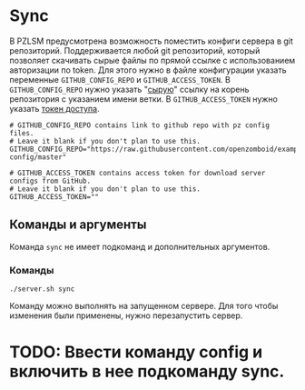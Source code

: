 # Sync
В PZLSM предусмотрена возможность поместить конфиги сервера в git репозиторий. Поддерживается любой git репозиторий, который позволяет скачивать сырые файлы по прямой ссылке с использованием авторизации по token. Для этого нужно в файле конфигурации указать переменные `GITHUB_CONFIG_REPO` и `GITHUB_ACCESS_TOKEN`. В `GITHUB_CONFIG_REPO` нужно указать "[сырую](https://github.com/orgs/community/discussions/22537)" ссылку на корень репозитория с указанием имени ветки. В `GITHUB_ACCESS_TOKEN` нужно указать [токен доступа](https://docs.github.com/en/authentication/keeping-your-account-and-data-secure/creating-a-personal-access-token).

    # GITHUB_CONFIG_REPO contains link to github repo with pz config files.
    # Leave it blank if you don't plan to use this.
    GITHUB_CONFIG_REPO="https://raw.githubusercontent.com/openzomboid/example-config/master"
    
    # GITHUB_ACCESS_TOKEN contains access token for download server configs from GitHub.
    # Leave it blank if you don't plan to use this.
    GITHUB_ACCESS_TOKEN=""

## Команды и аргументы
Команда `sync` не имеет подкоманд и дополнительных аргументов.

### Команды

    ./server.sh sync

Команду можно выполнять на запущенном сервере. Для того чтобы изменения были применены, нужно перезапустить сервер.

# TODO: Ввести команду config и включить в нее подкоманду sync.
